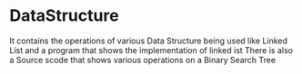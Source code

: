 # DataStructure
It contains the operations of various Data Structure being used like Linked List and a program that shows the implementation of linked ist 
There is also a Source scode that shows various operations on a Binary Search Tree

